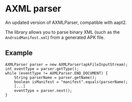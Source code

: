 # AXML parser
An updated version of AXMLParser, compatible with aapt2.

The library allows you to parse binary XML (such as the `AndroidManifest.xml`) from a generated APK file.
## Example

```
AXMLParser parser = new AXMLParser(apkFileInputStream);
int eventType = parser.getType();
while (eventType != AXMLParser.END_DOCUMENT) {
    String parserName = parser.getName();
    boolean isManifest = "manifest".equals(parserName);
    [...]
    eventType = parser.next();
}
```